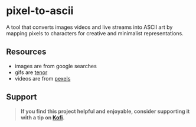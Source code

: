 # pixel-to-ascii
A tool that converts images videos and live streams into ASCII art by mapping pixels to characters for creative and minimalist representations.

## Resources
- images are from google searches
- gifs are [tenor](https://tenor.com/en-GB/) 
-  videos are from [pexels](https://www.pexels.com/search/videos/free%20no%20copyright/)


## Support
> **If you find this project helpful and enjoyable, consider supporting it with a tip on [Kofi](https://ko-fi.com/jcloh98).**
